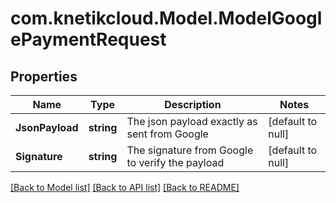 # com.knetikcloud.Model.ModelGooglePaymentRequest
## Properties

Name | Type | Description | Notes
------------ | ------------- | ------------- | -------------
**JsonPayload** | **string** | The json payload exactly as sent from Google | [default to null]
**Signature** | **string** | The signature from Google to verify the payload | [default to null]

[[Back to Model list]](../README.md#documentation-for-models) [[Back to API list]](../README.md#documentation-for-api-endpoints) [[Back to README]](../README.md)

